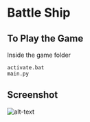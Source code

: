 # Battle Ship

## To Play the Game
Inside the game folder

```
activate.bat
main.py
```

## Screenshot
![alt-text](https://github.com/pyTimK/Battle-Ship/blob/main/Battle%20Ship%20Screenshot.png)
